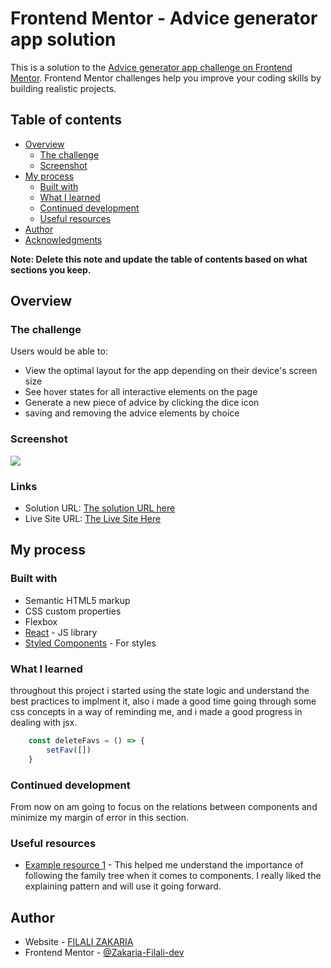 # Frontend Mentor - Advice generator app solution

This is a solution to the [Advice generator app challenge on Frontend Mentor](https://www.frontendmentor.io/challenges/advice-generator-app-QdUG-13db). Frontend Mentor challenges help you improve your coding skills by building realistic projects.

## Table of contents

- [Overview](#overview)
  - [The challenge](#the-challenge)
  - [Screenshot](#screenshot)
- [My process](#my-process)
  - [Built with](#built-with)
  - [What I learned](#what-i-learned)
  - [Continued development](#continued-development)
  - [Useful resources](#useful-resources)
- [Author](#author)
- [Acknowledgments](#acknowledgments)

**Note: Delete this note and update the table of contents based on what sections you keep.**

## Overview

### The challenge

Users would be able to:

- View the optimal layout for the app depending on their device's screen size
- See hover states for all interactive elements on the page
- Generate a new piece of advice by clicking the dice icon
- saving and removing the advice elements by choice

### Screenshot

![](./screenshot.jpg)

### Links

- Solution URL: [The solution URL here](https://www.frontendmentor.io/solutions/advice-generator-app-NmMObRJ6Y-)
- Live Site URL: [The Live Site Here]((https://zakaria-filali-dev.github.io/Advice-Wizard/))

## My process

### Built with

- Semantic HTML5 markup
- CSS custom properties
- Flexbox
- [React](https://reactjs.org/) - JS library
- [Styled Components](https://styled-components.com/) - For styles

### What I learned

throughout this project i started using the state logic and understand the best practices to implment it, also i made a good time going through some css concepts in a way of reminding me, and i made a good progress in dealing with jsx.


```js
    const deleteFavs = () => {
        setFav([])
    }

```

### Continued development

From now on am going to focus on the relations between components and minimize my margin of error in this section.


### Useful resources

- [Example resource 1](https://developer.mozilla.org/en-US/docs/Learn_web_development/Core/Frameworks_libraries/React_components) - This helped me understand the importance of following the family tree when it comes to components. I really liked the explaining pattern and will use it going forward.


## Author

- Website - [FILALI ZAKARIA]([https://www.your-site.com](https://zakaria-filali-dev.github.io/Advice-Wizard/))
- Frontend Mentor - [@Zakaria-Filali-dev]([https://www.frontendmentor.io/profile/yourusername](https://www.frontendmentor.io/profile/Zakaria-Filali-dev))
